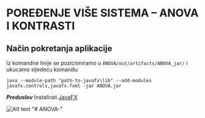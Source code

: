 # POREĐENJE VIŠE SISTEMA – ANOVA I KONTRASTI


## Način pokretanja aplikacije

Iz komandne linije se pozicioniramo u ``` ANOVA/out/artifacts/ANOVA_jar/ ``` i ukucamo sljedeću komandu:

``` java --module-path "path-to-javafx\lib" --add-modules javafx.controls,javafx.fxml -jar ANOVA.jar ```

***Preduslov*** Instalirati  [JavaFX](https://gluonhq.com/products/javafx/)

![Alt text](/resources/App.PNG?raw=true "ANOVA")
"# ANOVA-" 
